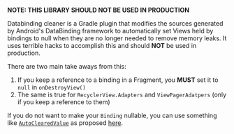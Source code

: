 **NOTE: THIS LIBRARY SHOULD NOT BE USED IN PRODUCTION**

Databinding cleaner is a Gradle plugin that modifies the sources generated by Android's DataBinding framework to automatically set Views held by bindings to null when they are no longer needed to remove memory leaks.
It uses terrible hacks to accomplish this and should **NOT** be used in production.

There are two main take aways from this:

1. If you keep a reference to a binding in a Fragment, you **MUST** set it to `null` in `onDestroyView()`
2. The same is true for `RecyclerView.Adapters` and `ViewPagerAdatpers` (only if you keep a reference to them)

If you do not want to make your `Binding` nullable, you can use something like [`AutoClearedValue`](https://github.com/android/architecture-components-samples/blob/master/GithubBrowserSample/app/src/main/java/com/android/example/github/util/AutoClearedValue.kt)
as proposed [here](https://issuetracker.google.com/issues/153613055).
